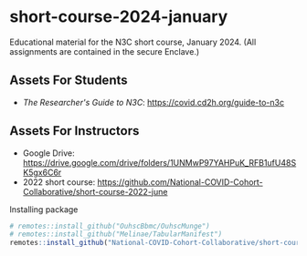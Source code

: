 # short-course-2024-january
Educational material for the N3C short course, January 2024. (All assignments are contained in the secure Enclave.)

Assets For Students
-------

* *The Researcher's Guide to N3C*: <https://covid.cd2h.org/guide-to-n3c>

Assets For Instructors
-------

* Google Drive: <https://drive.google.com/drive/folders/1UNMwP97YAHPuK_RFB1ufU48SK5gx6C6r>
* 2022 short course: <https://github.com/National-COVID-Cohort-Collaborative/short-course-2022-june>

Installing package

```r
# remotes::install_github("OuhscBbmc/OuhscMunge")
# remotes::install_github("Melinae/TabularManifest")
remotes::install_github("National-COVID-Cohort-Collaborative/short-course-2024-january", subdir = "workflow")
```
